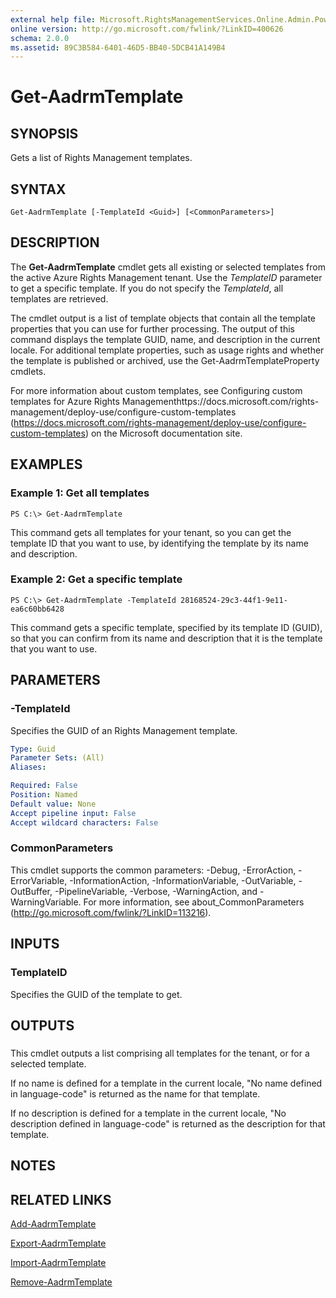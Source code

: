 ```yaml
---
external help file: Microsoft.RightsManagementServices.Online.Admin.PowerShell.dll-Help.xml
online version: http://go.microsoft.com/fwlink/?LinkID=400626
schema: 2.0.0
ms.assetid: 89C3B584-6401-46D5-BB40-5DCB41A149B4
---
```


# Get-AadrmTemplate

## SYNOPSIS
Gets a list of Rights Management templates.

## SYNTAX

```
Get-AadrmTemplate [-TemplateId <Guid>] [<CommonParameters>]
```

## DESCRIPTION
The **Get-AadrmTemplate** cmdlet gets all existing or selected templates from the active Azure Rights Management tenant.
Use the *TemplateID* parameter to get a specific template.
If you do not specify the *TemplateId*, all templates are retrieved.

The cmdlet output is a list of template objects that contain all the template properties that you can use for further processing.
The output of this command displays the template GUID, name, and description in the current locale.
For additional template properties, such as usage rights and whether the template is published or archived, use the Get-AadrmTemplateProperty cmdlets.

For more information about custom templates, see Configuring custom templates for Azure Rights Managementhttps://docs.microsoft.com/rights-management/deploy-use/configure-custom-templates (https://docs.microsoft.com/rights-management/deploy-use/configure-custom-templates) on the Microsoft documentation site.

## EXAMPLES

### Example 1: Get all templates
```
PS C:\> Get-AadrmTemplate
```

This command gets all templates for your tenant, so you can get the template ID that you want to use, by identifying the template by its name and description.

### Example 2: Get a specific template
```
PS C:\> Get-AadrmTemplate -TemplateId 28168524-29c3-44f1-9e11-ea6c60bb6428
```

This command gets a specific template, specified by its template ID (GUID), so that you can confirm from its name and description that it is the template that you want to use.

## PARAMETERS

### -TemplateId
Specifies the GUID of an Rights Management template.

```yaml
Type: Guid
Parameter Sets: (All)
Aliases: 

Required: False
Position: Named
Default value: None
Accept pipeline input: False
Accept wildcard characters: False
```

### CommonParameters
This cmdlet supports the common parameters: -Debug, -ErrorAction, -ErrorVariable, -InformationAction, -InformationVariable, -OutVariable, -OutBuffer, -PipelineVariable, -Verbose, -WarningAction, and -WarningVariable. For more information, see about_CommonParameters (http://go.microsoft.com/fwlink/?LinkID=113216).

## INPUTS

### TemplateID
Specifies the GUID of the template to get.

## OUTPUTS

###  
This cmdlet outputs a list comprising all templates for the tenant, or for a selected template.

If no name is defined for a template in the current locale, "No name defined in language-code" is returned as the name for that template.

If no description is defined for a template in the current locale, "No description defined in language-code" is returned as the description for that template.

## NOTES

## RELATED LINKS

[Add-AadrmTemplate](.\Add-AadrmTemplate.md)

[Export-AadrmTemplate](.\Export-AadrmTemplate.md)

[Import-AadrmTemplate](.\Import-AadrmTemplate.md)

[Remove-AadrmTemplate](.\Remove-AadrmTemplate.md)


